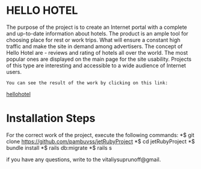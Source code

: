 # HELLO HOTEL  

The purpose of the project is to create an Internet portal with a complete and up-to-date information about hotels. The product is an ample tool for choosing place for rest or work trips. What will ensure a constant high traffic and make the site in demand among advertisers. The concept of Hello Hotel are - reviews and rating of hotels all over the world. The most popular ones are displayed on the main page for the site usability. Projects of this type are interesting and accessible to a wide audience of Internet users.  

    You can see the result of the work by clicking on this link:
[hellohotel](http://hellohotel.herokuapp.com/ "Click here")    

# Installation Steps  

For the correct work of the project, execute the following commands:
    *$ git clone https://github.com/pambuvss/jetRubyProject
    *$ cd jetRubyProject
    *$ bundle install
    *$ rails db:migrate
    *$ rails s  

if you have any questions, write to the vitaliysuprunoff@gmail.